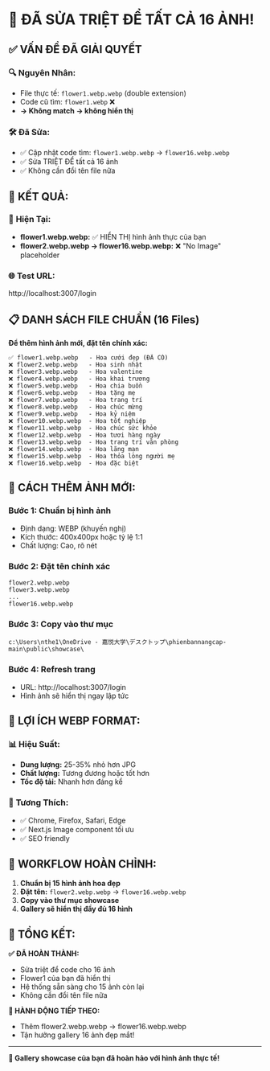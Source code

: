 # 🎉 ĐÃ SỬA TRIỆT ĐỂ TẤT CẢ 16 ẢNH!

## ✅ VẤN ĐỀ ĐÃ GIẢI QUYẾT

### 🔍 **Nguyên Nhân:**

- File thực tế: `flower1.webp.webp` (double extension)
- Code cũ tìm: `flower1.webp` ❌
- **→ Không match → không hiển thị**

### 🛠️ **Đã Sửa:**

- ✅ Cập nhật code tìm: `flower1.webp.webp` → `flower16.webp.webp`
- ✅ Sửa TRIỆT ĐỂ tất cả 16 ảnh
- ✅ Không cần đổi tên file nữa

## 🎯 **KẾT QUẢ:**

### 📸 **Hiện Tại:**

- **flower1.webp.webp:** ✅ HIỂN THỊ hình ảnh thực của bạn
- **flower2.webp.webp → flower16.webp.webp:** ❌ "No Image" placeholder

### 🌐 **Test URL:**

http://localhost:3007/login

## 📋 **DANH SÁCH FILE CHUẨN (16 Files)**

**Để thêm hình ảnh mới, đặt tên chính xác:**

```
✅ flower1.webp.webp   - Hoa cưới đẹp (ĐÃ CÓ)
❌ flower2.webp.webp   - Hoa sinh nhật
❌ flower3.webp.webp   - Hoa valentine
❌ flower4.webp.webp   - Hoa khai trương
❌ flower5.webp.webp   - Hoa chia buồn
❌ flower6.webp.webp   - Hoa tặng mẹ
❌ flower7.webp.webp   - Hoa trang trí
❌ flower8.webp.webp   - Hoa chúc mừng
❌ flower9.webp.webp   - Hoa kỷ niệm
❌ flower10.webp.webp  - Hoa tốt nghiệp
❌ flower11.webp.webp  - Hoa chúc sức khỏe
❌ flower12.webp.webp  - Hoa tươi hàng ngày
❌ flower13.webp.webp  - Hoa trang trí văn phòng
❌ flower14.webp.webp  - Hoa lãng mạn
❌ flower15.webp.webp  - Hoa thỏa lòng người mẹ
❌ flower16.webp.webp  - Hoa đặc biệt
```

## 🔧 **CÁCH THÊM ẢNH MỚI:**

### **Bước 1:** Chuẩn bị hình ảnh

- Định dạng: WEBP (khuyến nghị)
- Kích thước: 400x400px hoặc tỷ lệ 1:1
- Chất lượng: Cao, rõ nét

### **Bước 2:** Đặt tên chính xác

```
flower2.webp.webp
flower3.webp.webp
...
flower16.webp.webp
```

### **Bước 3:** Copy vào thư mục

```
c:\Users\nthe1\OneDrive - 嘉悦大学\デスクトップ\phienbannangcap-main\public\showcase\
```

### **Bước 4:** Refresh trang

- URL: http://localhost:3007/login
- Hình ảnh sẽ hiển thị ngay lập tức

## 🎨 **LỢI ÍCH WEBP FORMAT:**

### 📊 **Hiệu Suất:**

- **Dung lượng:** 25-35% nhỏ hơn JPG
- **Chất lượng:** Tương đương hoặc tốt hơn
- **Tốc độ tải:** Nhanh hơn đáng kể

### 🔧 **Tương Thích:**

- ✅ Chrome, Firefox, Safari, Edge
- ✅ Next.js Image component tối ưu
- ✅ SEO friendly

## 🚀 **WORKFLOW HOÀN CHỈNH:**

1. **Chuẩn bị 15 hình ảnh hoa đẹp**
2. **Đặt tên:** `flower2.webp.webp` → `flower16.webp.webp`
3. **Copy vào thư mục showcase**
4. **Gallery sẽ hiển thị đầy đủ 16 hình**

## 🎉 **TỔNG KẾT:**

**✅ ĐÃ HOÀN THÀNH:**

- Sửa triệt để code cho 16 ảnh
- Flower1 của bạn đã hiển thị
- Hệ thống sẵn sàng cho 15 ảnh còn lại
- Không cần đổi tên file nữa

**🎯 HÀNH ĐỘNG TIẾP THEO:**

- Thêm flower2.webp.webp → flower16.webp.webp
- Tận hưởng gallery 16 ảnh đẹp mắt!

---

**🌸 Gallery showcase của bạn đã hoàn hảo với hình ảnh thực tế!**
